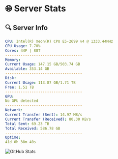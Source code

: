 # 🌐 Server Stats
## 🔍 Server Info
```yaml
CPU: Intel(R) Xeon(R) CPU E5-2699 v4 @ 1333.44MHz
CPU Usage: 7.70%
Cores: 44P | 88T
-----------------------------------
Memory:
Current Usage: 147.15 GB/503.74 GB
Available: 353.14 GB
-----------------------------------
Disk:
Current Usage: 113.87 GB/1.71 TB
Free: 1.51 TB
-----------------------------------
GPU:
No GPU detected
-----------------------------------
Network:
Current Transfer (Sent): 14.97 MB/s
Current Transfer (Received): 80.30 KB/s
Total Sent: 69.23 TB
Total Received: 586.78 GB
-----------------------------------
Uptime:
41d 0h 38m 40s
```
![GitHub Stats](https://img.shields.io/badge/Updated-2025-04-17_22:01:29-blue)